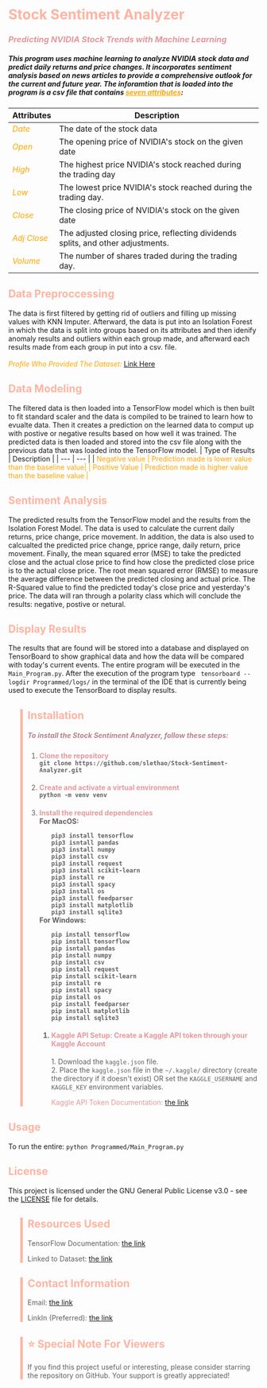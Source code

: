# <span style="color:#FFB4A2"> **Stock Sentiment Analyzer**
### <span style="color:#E5989B"> *Predicting NVIDIA Stock Trends with Machine Learning*
##### This program uses machine learning to analyze NVIDIA stock data and predict daily returns and price changes. It incorporates sentiment analysis based on news articles to provide a comprehensive outlook for the current and future year. The inforamtion that is loaded into the program is a csv file that contains <span style="color:orange"><u>seven attributes</u></span>:
| Attributes | Description |
| --- | --- |
| <span style="color:orange">*Date*</span> | The date of the stock data |
| <span style="color:orange">*Open*</span> | The opening price of NVIDIA's stock on the given date |
| <span style="color:orange">*High*</span> | The highest price NVIDIA's stock reached during the trading day |
|<span style="color:orange">*Low*</span>| The lowest price NVIDIA's stock reached during the trading day. |
|<span style="color:orange">*Close*</span>| The closing price of NVIDIA's stock on the given date |
|<span style="color:orange">*Adj Close*</span>| The adjusted closing price, reflecting dividends splits, and other adjustments. |
|<span style="color:orange">*Volume*</span>|The number of shares traded during the trading day.|
## <span style="color:#FFB4A2"> Data Preproccessing
The data is first filtered by getting rid of outliers and filling up missing values with 
KNN Imputer. Afterward, the data is put into an Isolation Forest in which the data is split 
into groups based on its attributes and then idenify anomaly results and outliers within each 
group made, and afterward each results made from each group in put into a csv. file.</br>
<br><span style="color:orange">*Profile Who Provided The Dataset:*
[Link Here](https://www.kaggle.com/muhammaddawood42)</span></br>
## <span style="color:#FFB4A2"> Data Modeling
The filtered data is then loaded into a TensorFlow model which is then built to fit standard scaler and the data is compiled to be trained to learn how to evualte data. Then it creates a prediction on the learned data to comput up with postive or negative results based on how well it was trained. The predicted data is then loaded and stored into the csv file along with the previous data that was loaded into the TensorFlow model.
| Type of Results | Description |
| --- | --- |
| <span style="color:orange"> Negative value | Prediction made is lower value than the baseline value|
| <span style="color:orange"> Positive Value | Prediction made is higher value than the baseline value |
## <span style="color:#FFB4A2"> Sentiment Analysis
The predicted results from the TensorFlow model and the 
results from the Isolation Forest Model. The data is used 
to calculate the current daily returns, price change, price 
movement. In addition, the data is also used to calcualted 
the predicted price change, pprice range, daily return, price 
movement. Finally, the mean squared error (MSE) to take the predicted close and the actual close price to find how close the predicted close price is to the actual close price. The root mean squared error (RMSE) 
to measure the average difference between the predicted closing and actual price. The R-Squared value to find the predicted today's close 
price and yesterday's price. The data will ran through a 
polarity class which will conclude the results: negative, 
postive or netural.
## <span style="color:#FFB4A2"> Display Results
The results that are found will be stored into a database and displayed on TensorBoard to show graphical data and how the data will be compared with today's current events. The entire program will be executed in the <code>Main_Program.py</code>. After the execution of the program type <code> tensorboard --logdir Programmed/logs/</code> in the terminal of the IDE that is currently being used to execute the TensorBoard to display results.
<blockquote style="border-left: 5px solid #FFB4A2; padding-left: 10px;">
    <h2><span style="color:#FFB4A2">Installation</span></h2>
    <p><h5><span style="color:#B5838D">To install the Stock Sentiment Analyzer, follow these steps:</span></h5></p>
    <ol>
        <li><h4><span style="color:#E5989B">Clone the repository</span><br><code>git clone https://github.com/slethao/Stock-Sentiment-Analyzer.git</h4></code></li>
        <li><h4><span style="color:#E5989B">Create and activate a virtual environment</span><br><code>python -m venv venv</h4></code></li>
        <li><h4><span style="color:#E5989B">Install the required dependencies</span><br>For MacOS:
        <ol><code>pip3 install tensorflow</code><br>
        <code>pip3 isntall pandas</code><br>
        <code>pip3 install numpy</code><br>
        <code>pip3 install csv</code><br>
        <code>pip3 install request</code><br>
        <code>pip3 install scikit-learn</code><br>
        <code>pip3 install re</code><br>
        <code>pip3 install spacy</code><br>
        <code>pip3 install os</code><br>
        <code>pip3 install feedparser</code><br>
        <code>pip3 install matplotlib</code><br>
        <code>pip3 install sqlite3</code><br>
        </ol>
        For Windows:<ol><code>pip install tensorflow</code><br>
        <code>pip install tensorflow</code><br>
        <code>pip isntall pandas</code><br>
        <code>pip install numpy</code><br>
        <code>pip install csv</code><br>
        <code>pip install request</code><br>
        <code>pip install scikit-learn</code><br>
        <code>pip install re</code><br>
        <code>pip install spacy</code><br>
        <code>pip install os</code><br>
        <code>pip install feedparser</code><br>
        <code>pip install matplotlib</code><br>
        <code>pip install sqlite3</code><br>
        <li><h4><span style="color:#E5989B">Kaggle API Setup: Create a Kaggle API token through your Kaggle Account</span></li></h4>
        <ol>
        1. Download the <code>kaggle.json</code> file.<br>
        2. Place the <code>kaggle.json</code> file in the <code>~/.kaggle/</code> directory (create the directory if it doesn't exist)
        OR set the <code>KAGGLE_USERNAME</code> and <code>KAGGLE_KEY</code> environment variables.<br>
        <p><span style="color:#E5989B">Kaggle API Token Documentation: </span><a href="https://github.com/Kaggle/kaggle-api">the link</a></p>
        </ol>
    </ol>
</h4></li>
</blockquote>

## <span style="color:#FFB4A2">Usage
To run the entire:
```python Programmed/Main_Program.py ```

## <span style="color:#FFB4A2">License

This project is licensed under the GNU General Public License v3.0 - see the [LICENSE](LICENSE) file for details.

<blockquote style="border-left: 5px solid #FFB4A2; padding-left: 10px;">
<h2><span style="color:#FFB4A2">Resources Used</span></h2>
<p>TensorFlow Documentation: <a href="https://www.tensorflow.org">the link</a></p>
<p>Linked to Dataset: <a href="https://www.kaggle.com/datasets/muhammaddawood42/nvidia-stock-data/data">the link</a></p>
</blockquote>

<blockquote style="border-left: 5px solid #FFB4A2; padding-left: 10px;">
<h2><span style="color:#FFB4A2">Contact Information</span></h2> 
<p>Email: <a href="mailto:thaosle4@gmail.com">the link</a></p>
<p>LinkIn (Preferred): <a href="http://linkedin.com/in/sommer-le-474100347">the link</a></p>

</blockquote>

<blockquote style="border-left: 5px solid #FFB4A2; padding-left: 10px;">
<h2><span style="color:#FFB4A2">⭐️ Special Note For Viewers</span></h2>
<p>If you find this project useful or interesting, please consider starring the repository on GitHub. Your support is greatly appreciated!</p>
</blockquote>


